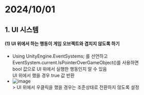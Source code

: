 # 2024/10/01
## 1. UI 시스템
#### (1) UI 위에서 하는 행동이 게임 오브젝트와 겹치지 않도록 하기
- Using UnityEngine.EventSystems; 를 선언하고 EventSystem.current.IsPointerOverGameObject()를 사용하면 <br> bool 값으로 UI 위에서 실행한 행동인지 알 수 있음
  <br> UI 위에서 했을 경우 true 값 반환
- ![image](https://github.com/user-attachments/assets/2b4ca6f9-940f-404f-99f9-3b24e72e39b4)
<br> > UI 위에서 우클릭을 했을 경우는 조준상태로 전환하지 않도록 설정

